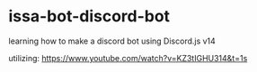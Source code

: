 # issa-bot-discord-bot


learning how to make a discord bot using Discord.js v14

utilizing: https://www.youtube.com/watch?v=KZ3tIGHU314&t=1s
